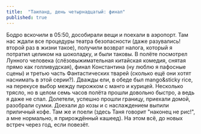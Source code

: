 ```yaml
---
title:  "Таиланд, день четырнадцатый: финал"
published: true
---
```


Бодро вскочили в 05:50, дособирали вещи и поехали в аэропорт. Там нас ждали все процедуры театра безопасности (даже разувались! второй раз в жизни такое), получили возврат налога, который я потратил целиком на шоколадку, и были таковы. В полёте посмотрел Лунного человека (слёзовыжимательная китайская комедия, снятая прямо как голливудская), финал Константина (ну люблю я пафосные сцены) и третью часть Фантастических тварей (сколько ещё они хотят наснимать в этой серии?). Дважды ели, в обеде был mango&sticky rice, на перекусе выбор между пирожком с манго и курицей. Несколько трясло, но в целом семь часов полёта прошли довольно быстро, а ведь я даже не спал.
Долетели, успешно прошли границу, приехали домой, разобрали сумки. Доехали до козы и с наслаждением выпили приличный кофе. Там же и поели (здесь Таня говорит "наконец не рис!", а мне нормально, я прирождённый кашеед). На этом всё, до новых встреч через год, если повезёт.
